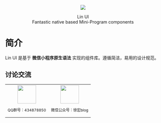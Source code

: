 
<p align="center">
  <!-- <a href="http://doc.mini.7yue.pro/"> -->
    <img
      class="QR-img" src="http://qinniu.xuhongv.com/gh_57026554c41a_258.jpg">
  <!-- </a> -->
</p>

<div align="center"> <span class="logo" > Lin UI </span> </div>

<div class="row" />
<div align="center">
  <span class="desc" >Fantastic native based Mini-Program components</span> 
</div>



# 简介

Lin UI 是基于 **微信小程序原生语法** 实现的组件库。遵循简洁，易用的设计规范。

## 讨论交流

<table>
  <tbody>
    <tr >
      <td align="center" valign="middle" style="border-style:none">
        <img class="QR-img" style="height: 60px; width:60px" src="http://qinniu.xuhongv.com/qq.png">
        <p style="font-size:12px;">QQ群号：434878850</p>
      </td>
      <td align="center" valign="middle" style="border-style:none">
        <img class="QR-img" height="60" width="60"  src="http://qinniu.xuhongv.com/wx.png">
        <p style="font-size:12px;">微信公众号：徐宏blog</p>
      </td>
    </tr>
  </tbody>
</table>

